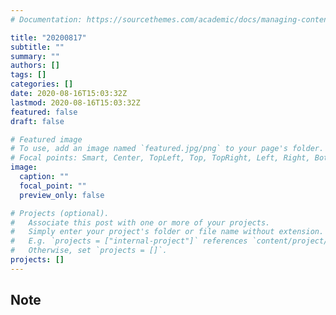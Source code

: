 ```yaml
---
# Documentation: https://sourcethemes.com/academic/docs/managing-content/

title: "20200817"
subtitle: ""
summary: ""
authors: []
tags: []
categories: []
date: 2020-08-16T15:03:32Z
lastmod: 2020-08-16T15:03:32Z
featured: false
draft: false

# Featured image
# To use, add an image named `featured.jpg/png` to your page's folder.
# Focal points: Smart, Center, TopLeft, Top, TopRight, Left, Right, BottomLeft, Bottom, BottomRight.
image:
  caption: ""
  focal_point: ""
  preview_only: false

# Projects (optional).
#   Associate this post with one or more of your projects.
#   Simply enter your project's folder or file name without extension.
#   E.g. `projects = ["internal-project"]` references `content/project/deep-learning/index.md`.
#   Otherwise, set `projects = []`.
projects: []
---
```


## Note

